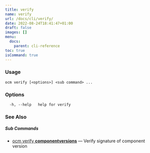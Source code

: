 ```yaml
---
title: verify
name: verify
url: /docs/cli/verify/
date: 2022-08-24T18:41:47+01:00
draft: false
images: []
menu:
  docs:
    parent: cli-reference
toc: true
isCommand: true
---
```

### Usage

```
ocm verify [<options>] <sub command> ...
```

### Options

```
  -h, --help   help for verify
```

### See Also



##### Sub Commands

* [ocm verify <b>componentversions</b>](/docs/cli/verify/componentversions)	 &mdash; Verify signature of component version

